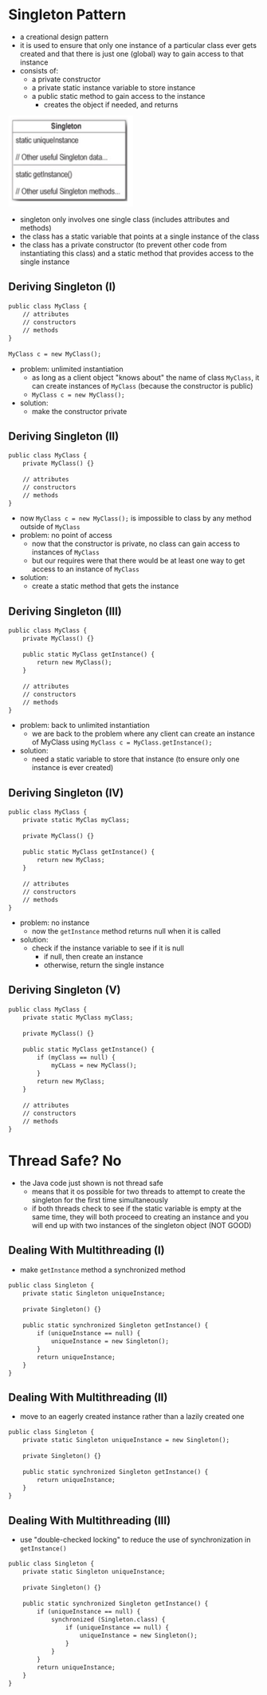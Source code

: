 # Singleton Pattern
- a creational design pattern
- it is used to ensure that only one instance of a particular class ever gets created and that there is just one (global) way to gain access to that instance
- consists of:
	- a private constructor
	- a private static instance variable to store instance
	- a public static method to gain access to the instance
		- creates the object if needed, and returns

<img src="img/l25-singleton-pattern-structure.png" alt="singleton-pattern-structure" width="250">

- singleton only involves one single class (includes attributes and methods)
- the class has a static variable that points at a single instance of the class
- the class has a private constructor (to prevent other code from instantiating this class) and a static method that provides access to the single instance

## Deriving Singleton (I)
```
public class MyClass {
	// attributes
	// constructors
	// methods
}

MyClass c = new MyClass();
```

- problem: unlimited instantiation
	- as long as a client object "knows about" the name of class `MyClass`, it can create instances of `MyClass` (because the constructor is public)
	- `MyClass c = new MyClass();`
- solution:
	- make the constructor private

## Deriving Singleton (II)
```
public class MyClass {
	private MyClass() {}
	
	// attributes
	// constructors
	// methods
}
```
- now `MyClass c = new MyClass();` is impossible to class by any method outside of `MyClass`
- problem: no point of access
	- now that the constructor is private, no class can gain access to instances of `MyClass`
	- but our requires were that there would be at least one way to get access to an instance of `MyClass`
- solution:
	- create a static method that gets the instance

## Deriving Singleton (III)
```
public class MyClass {
	private MyClass() {}
	
	public static MyClass getInstance() {
		return new MyClass();
	}
	
	// attributes
	// constructors
	// methods
}
```
- problem: back to unlimited instantiation
	- we are back to the problem where any client can create an instance of MyClass using `MyClass c = MyClass.getInstance();`
- solution:
	- need a static variable to store that instance (to ensure only one instance is ever created)

## Deriving Singleton (IV)
```
public class MyClass {
	private static MyClas myClass;

	private MyClass() {}
	
	public static MyClass getInstance() {
		return new MyClass;
	}
	
	// attributes
	// constructors
	// methods
}
```
- problem: no instance
	- now the `getInstance` method returns null when it is called
- solution:
	- check if the instance variable to see if it is null
		- if null, then create an instance
		- otherwise, return the single instance

## Deriving Singleton (V)
```
public class MyClass {
	private static MyClass myClass;

	private MyClass() {}
	
	public static MyClass getInstance() {
		if (myClass == null) {
			myCLass = new MyClass();
		}
		return new MyClass;
	}
	
	// attributes
	// constructors
	// methods
}
```

# Thread Safe? No
- the Java code just shown is not thread safe
	- means that it os possible for two threads to attempt to create the singleton for the first time simultaneously
	- if both threads check to see if the static variable is empty at the same time, they will both proceed to creating an instance and you will end up with two instances of the singleton object (NOT GOOD)

## Dealing With Multithreading (I)
- make `getInstance` method a synchronized method
```
public class Singleton {
	private static Singleton uniqueInstance;
	
	private Singleton() {}
	
	public static synchronized Singleton getInstance() {
		if (uniqueInstance == null) {
			uniqueInstance = new Singleton();
		}
		return uniqueInstance;
	}
}
```

## Dealing With Multithreading (II)
- move to an eagerly created instance rather than a lazily created one
```
public class Singleton {
	private static Singleton uniqueInstance = new Singleton();
	
	private Singleton() {}
	
	public static synchronized Singleton getInstance() {
		return uniqueInstance;
	}
}
```

## Dealing With Multithreading (III)
- use "double-checked locking" to reduce the use of synchronization in `getInstance()`
```
public class Singleton {
	private static Singleton uniqueInstance;
	
	private Singleton() {}
	
	public static synchronized Singleton getInstance() {
		if (uniqueInstance == null) {
			synchronized (Singleton.class) {
				if (uniqueInstance == null) {
					uniqueInstance = new Singleton();
				}
			}
		}
		return uniqueInstance;
	}
}
```